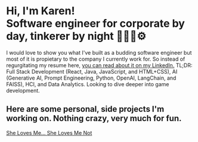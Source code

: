 <h1>Hi, I'm Karen! <br/>Software engineer for corporate by day, tinkerer by night 💫🌱🥼⚙️</h1>
<p>I would love to show you what I've built as a budding software engineer but most of it is propietary to the company I currently work for. So instead of regurgitating my resume here, <a href="https://www.linkedin.com/in/karen-a-wu/">you can read about it on my LinkedIn.</a> TL;DR: Full Stack Development (React, Java, JavaScript, and HTML+CSS), AI (Generative AI, Prompt Engineering, Python, OpenAI, LangChain, and FAISS), HCI, and Data Analytics. Looking to dive deeper into game development.</p>
<h2>Here are some personal, side projects I'm working on. Nothing crazy, very much for fun.</h2>
<a href="https://github.com/karen-a-wu/she-loves-me-she-loves-me-not">She Loves Me... She Loves Me Not</a> 

